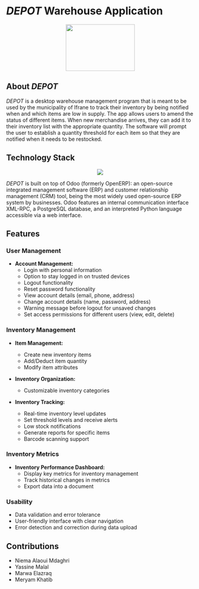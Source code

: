 # _DEPOT_  Warehouse Application


<p align="center">
  <img src="https://github.com/Yass149/warehouse-mana/assets/165490933/9ad2348c-c372-430e-a957-ff5295022141" width="185" height="125" />
</p>

  
## About _DEPOT_
_DEPOT_ is a desktop warehouse management program that is meant to be used by the municipality of Ifrane to track their inventory by being notified when and which items are low in supply. The app allows users  to amend the status of different items. When new merchandise arrives, they can add it to their inventory list with the appropriate quantity. The software will prompt the user to establish a quantity threshold for each item so that they are notified when it needs to be restocked.
## Technology Stack
<p align="center">
  <img src="https://github.com/Yass149/warehouse-mana/assets/165481332/48ff3803-7cf7-4a65-b231-72066bacaf5d"/>
</p>


_DEPOT_ is built on top of Odoo (formerly OpenERP):
an open-source integrated management software (ERP) and customer relationship management (CRM) tool, being the most widely used open-source ERP system by businesses. Odoo features an internal communication interface XML-RPC, a PostgreSQL database, and an interpreted Python language accessible via a web interface.

## Features

### User Management

- **Account Management:**
  - Login with personal information
  - Option to stay logged in on trusted devices
  - Logout functionality
  - Reset password functionality
  - View account details (email, phone, address)
  - Change account details (name, password, address)
  - Warning message before logout for unsaved changes
  - Set access permissions for different users (view, edit, delete)

### Inventory Management

- **Item Management:**
  - Create new inventory items
  - Add/Deduct item quantity
  - Modify item attributes

- **Inventory Organization:**
  - Customizable inventory categories

- **Inventory Tracking:**
  - Real-time inventory level updates
  - Set threshold levels and receive alerts
  - Low stock notifications
  - Generate reports for specific items
  - Barcode scanning support

### Inventory Metrics

- **Inventory Performance Dashboard:**
  - Display key metrics for inventory management
  - Track historical changes in metrics
  - Export data into a document

### Usability

- Data validation and error tolerance
- User-friendly interface with clear navigation
- Error detection and correction during data upload


## Contributions
- Niema Alaoui Mdaghri
- Yassine Malal
- Marwa Elazraq
- Meryam Khatib




